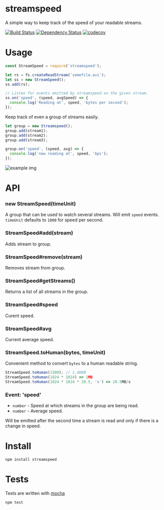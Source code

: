 # streamspeed

A simple way to keep track of the speed of your readable streams.

[![Build Status](https://secure.travis-ci.org/fent/node-streamspeed.svg)](http://travis-ci.org/fent/node-streamspeed)
[![Dependency Status](https://david-dm.org/fent/node-streamspeed.svg)](https://david-dm.org/fent/node-streamspeed)
[![codecov](https://codecov.io/gh/fent/node-streamspeed/branch/master/graph/badge.svg)](https://codecov.io/gh/fent/node-streamspeed)

# Usage

```js
const StreamSpeed = require('streamspeed');

let rs = fs.createReadStream('somefile.avi');
let ss = new StreamSpeed();
ss.add(rs);

// Listen for events emitted by streamspeed on the given stream.
ss.on('speed', (speed, avgSpeed) => {
  console.log('Reading at', speed, 'bytes per second');
});
```

Keep track of even a group of streams easily.

```js
let group = new Streamspeed();
group.add(stream1);
group.add(stream2);
group.add(stream3);

group.on('speed', (speed, avg) => {
  console.log('now reading at', speed, 'bps');
});
```

![example img](http://i.imgur.com/y47Sc.png)

# API
### new StreamSpeed(timeUnit)
A group that can be used to watch several streams. Will emit `speed` events. `timeUnit` defaults to `1000` for speed per second.

### StreamSpeed#add(stream)
Adds stream to group.

### StreamSpeed#remove(stream)
Removes stream from group.

### StreamSpeed#getStreams()
Returns a list of all streams in the group.

### StreamSpeed#speed
Curent speed.

### StreamSpeed#avg
Current average speed.

### StreamSpeed.toHuman(bytes, timeUnit)
Convenient method to convert `bytes` to a human readable string.

```js
StreamSpeed.toHuman(1500); // 1.46KB
StreamSpeed.toHuman(1024 * 1024) => 1MB
StreamSpeed.toHuman(1024 * 1024 * 20.5, 's') => 20.5MB/s
```

### Event: 'speed'
* `number` - Speed at which streams in the group are being read.
* `number` - Average speed.

Will be emitted after the second time a stream is read and only if there is a change in speed.


# Install

    npm install streamspeed


# Tests
Tests are written with [mocha](https://mochajs.org)

```bash
npm test
```
